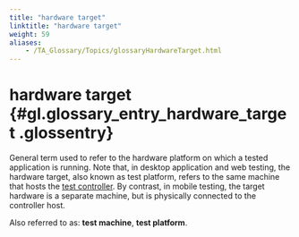 ```yaml
--- 
title: "hardware target"
linktitle: "hardware target"
weight: 59
aliases: 
    - /TA_Glossary/Topics/glossaryHardwareTarget.html
---
```

# hardware target {#gl.glossary_entry_hardware_target .glossentry}

General term used to refer to the hardware platform on which a tested application is running. Note that, in desktop application and web testing, the hardware target, also known as test platform, refers to the same machine that hosts the [test controller](glossaryController.html). By contrast, in mobile testing, the target hardware is a separate machine, but is physically connected to the controller host.

Also referred to as: **test machine**, **test platform**.

